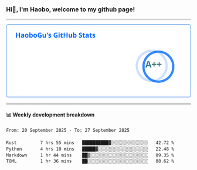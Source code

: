 <!--<h2 align="center"> Hi👋, I'm Haobo, welcome to my github page! </h2>-->
### Hi👋, I'm Haobo, welcome to my github page!
-------

<img href="https://github.com/HaoboGu" src="assets/stats.svg" alt="github stats" /> 

-------

#### 📊 **Weekly development breakdown**
<!--START_SECTION:waka-->

```txt
From: 20 September 2025 - To: 27 September 2025

Rust         7 hrs 55 mins   ██████████▓░░░░░░░░░░░░░░   42.72 %
Python       4 hrs 10 mins   █████▓░░░░░░░░░░░░░░░░░░░   22.48 %
Markdown     1 hr 44 mins    ██▒░░░░░░░░░░░░░░░░░░░░░░   09.35 %
TOML         1 hr 36 mins    ██░░░░░░░░░░░░░░░░░░░░░░░   08.62 %
```

<!--END_SECTION:waka-->
<!--
backup url: https://github-readme-status-dusky-ten.vercel.app/api?username=HaoboGu&count_private=true&show_icons=true&theme=transparent&border_color=2f80ed
-->
<!--
**HaoboGu/HaoboGu** is a ✨ _special_ ✨ repository because its `README.md` (this file) appears on your GitHub profile.

Here are some ideas to get you started:

- 🔭 I’m currently working on AI-assisted programming tools
- 🌱 I’m currently learning ...
- 👯 I’m looking to collaborate on ...
- 🤔 I’m looking for help with ...
- 💬 Ask me about ...
- 📫 How to reach me: ...
- 😄 Pronouns: ...
- ⚡ Fun fact: ...
-->
